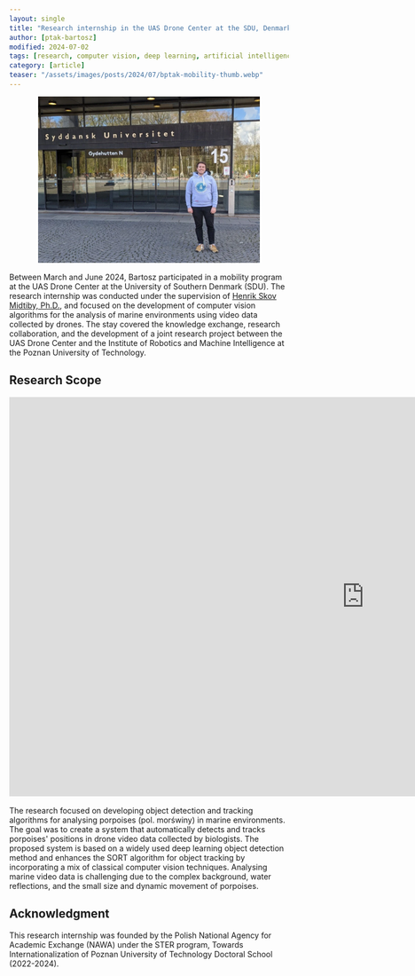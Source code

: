 ```yaml
---
layout: single
title: "Research internship in the UAS Drone Center at the SDU, Denmark"
author: [ptak-bartosz]
modified: 2024-07-02
tags: [research, computer vision, deep learning, artificial intelligence, visit]
category: [article]
teaser: "/assets/images/posts/2024/07/bptak-mobility-thumb.webp"
---
```


<p align="center">
    <img src="/assets/images/posts/2024/07/bptak-mobility.webp" height="300px" />
</p>


Between March and June 2024, Bartosz participated in a mobility program at the UAS Drone Center at the University of Southern Denmark (SDU). The research internship was conducted under the supervision of [Henrik Skov Midtiby, Ph.D.](https://portal.findresearcher.sdu.dk/en/persons/henrik-skov-midtiby), and focused on the development of computer vision algorithms for the analysis of marine environments using video data collected by drones. The stay covered the knowledge exchange, research collaboration, and the development of a joint research project between the UAS Drone Center and the Institute of Robotics and Machine Intelligence at the Poznan University of Technology.

## Research Scope

<iframe width="1280" height="720" src="https://www.youtube.com/embed/fbsrBeEoFLg" title="YouTube video player" frameborder="0" allow="accelerometer; autoplay; clipboard-write; encrypted-media; gyroscope; picture-in-picture" allowfullscreen></iframe>

The research focused on developing object detection and tracking algorithms for analysing porpoises (pol. morświny) in marine environments. The goal was to create a system that automatically detects and tracks porpoises' positions in drone video data collected by biologists. The proposed system is based on a widely used deep learning object detection method and enhances the SORT algorithm for object tracking by incorporating a mix of classical computer vision techniques. Analysing marine video data is challenging due to the complex background, water reflections, and the small size and dynamic movement of porpoises.

## Acknowledgment

This research internship was founded by the Polish National Agency for Academic Exchange (NAWA) under the STER program, Towards Internationalization of Poznan University of Technology Doctoral School (2022-2024).
